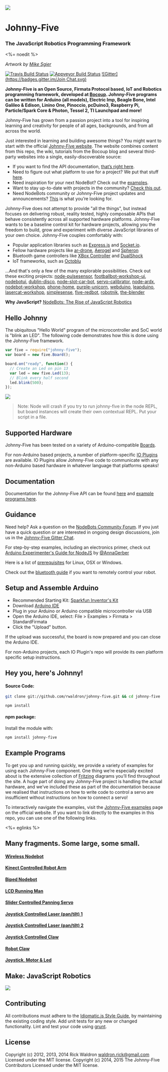 ![](https://github.com/rwaldron/johnny-five/raw/master/assets/sgier-johnny-five.png)

# Johnny-Five
### The JavaScript Robotics Programming Framework

<%= noedit %>

_Artwork by [Mike Sgier](http://msgierillustration.com)_

[![Travis Build Status](https://travis-ci.org/rwaldron/johnny-five.svg?branch=master)](https://travis-ci.org/rwaldron/johnny-five) 
[![Appveyor Build Status](https://ci.appveyor.com/project/rwaldron/johnny-five)](https://ci.appveyor.com/api/projects/status/32r7s2skrgm9ubva?svg=true)
[![Gitter](https://badges.gitter.im/Join Chat.svg)](https://gitter.im/rwaldron/johnny-five?utm_source=badge&utm_medium=badge&utm_campaign=pr-badge&utm_content=badge)



**Johnny-Five is an Open Source, Firmata Protocol based, IoT and Robotics programming framework, developed at [Bocoup](http://bocoup.com). Johnny-Five programs can be written for Arduino (all models), Electric Imp, Beagle Bone, Intel Galileo & Edison, Linino One, Pinoccio, pcDuino3, Raspberry Pi, Particle/Spark Core & Photon, Tessel 2, TI Launchpad and more!**

Johnny-Five has grown from a passion project into a tool for inspiring learning and creativity for people of all ages, backgrounds, and from all across the world. 

Just interested in learning and building awesome things? You might want to start with the official [Johnny-Five website](http://johnny-five.io). The website combines content from this repo, the wiki, tutorials from the Bocoup blog and several third-party websites into a single, easily-discoverable source:

* If you want to find the API documentation, [that’s right here](http://johnny-five.io/api/).
* Need to figure out what platform to use for a project? We put that stuff [here](http://johnny-five.io/platform-support/).
* Need inspiration for your next NodeBot? Check out the [examples](http://johnny-five.io/examples/).
* Want to stay up-to-date with projects in the community? [Check this out](http://johnny-five.io/articles/).
* Need NodeBots community or Johnny-Five project updates and announcements? [This](http://johnny-five.io/news/) is what you’re looking for.


Johnny-Five does not attempt to provide "all the things", but instead focuses on delivering robust, reality tested, highly composable APIs that behave consistently across all supported hardware platforms. Johnny-Five wants to be a baseline control kit for hardware projects, allowing you the freedom to build, grow and experiment with diverse JavaScript libraries of your own choice. Johnny-Five couples comfortably with:

- Popular application libraries such as [Express.js](http://expressjs.com/) and [Socket.io](http://socket.io/).
- Fellow hardware projects like [ar-drone](https://github.com/felixge/node-ar-drone), [Aerogel](https://github.com/ceejbot/aerogel) and [Spheron](https://github.com/alchemycs/spheron)
- Bluetooth game controllers like [XBox Controller](https://github.com/andrew/node-xbox-controller) and [DualShock](https://github.com/rdepena/node-dualshock-controller)
- IoT frameworks, such as [Octoblu](http://www.octoblu.com/)

...And that's only a few of the many explorable possibilities. Check out these exciting projects: [node-pulsesensor](https://www.npmjs.org/package/node-pulsesensor), [footballbot-workshop-ui](https://www.npmjs.org/package/footballbot-workshop-ui), [nodebotui](https://www.npmjs.org/package/nodebotui), [dublin-disco](https://www.npmjs.org/package/dublin-disco), [node-slot-car-bot](https://www.npmjs.org/package/node-slot-car-bot), [servo-calibrator](https://www.npmjs.org/package/servo-calibrator), [node-ardx](https://www.npmjs.org/package/node-ardx), [nodebot-workshop](https://www.npmjs.org/package/nodebot-workshop), [phone-home](https://www.npmjs.org/package/phone-home), [purple-unicorn](https://www.npmjs.org/package/purple-unicorn), [webduino](https://www.npmjs.org/package/webduino), [leapduino](https://www.npmjs.org/package/leapduino), [lasercat-workshop](https://www.npmjs.org/package/lasercat-workshop), [simplesense](https://www.npmjs.org/package/simplesense), [five-redbot](https://www.npmjs.org/package/five-redbot), [robotnik](https://www.npmjs.org/package/robotnik), [the-blender](https://www.npmjs.org/package/the-blender)


**Why JavaScript?**
[NodeBots: The Rise of JavaScript Robotics](http://www.voodootikigod.com/nodebots-the-rise-of-js-robotics)

## Hello Johnny

The ubiquitous "Hello World" program of the microcontroller and SoC world is "blink an LED". The following code demonstrates how this is done using the Johnny-Five framework.

```javascript
var five = require("johnny-five");
var board = new five.Board();

board.on("ready", function() {
  // Create an Led on pin 13
  var led = new five.Led(13);
  // Blink every half second
  led.blink(500); 
});
```

<img src="https://github.com/rwaldron/johnny-five/raw/master/assets/led-blink.gif">

> Note: Node will crash if you try to run johnny-five in the node REPL, but board instances will create their own contextual REPL. Put your script in a file.


## Supported Hardware

Johnny-Five has been tested on a variety of Arduino-compatible [Boards](https://github.com/rwaldron/johnny-five/wiki/Board).

For non-Arduino based projects, a number of platform-specific [IO Plugins](https://github.com/rwaldron/johnny-five/wiki/IO-Plugins) are available. IO Plugins allow Johnny-Five code to communicate with any non-Arduino based hardware in whatever language that platforms speaks!

## Documentation

Documentation for the Johnny-Five API can be found [here](http://johnny-five.io/api/) and [example programs here](http://johnny-five.io/examples/).

## Guidance

Need help? Ask a question on the [NodeBots Community Forum](http://forums.nodebots.io). If you just have a quick question or are interested in ongoing design discussions, join us in the [Johnny-Five Gitter Chat](https://gitter.im/rwaldron/johnny-five).

For step-by-step examples, including an electronics primer, check out [Arduino Experimenter's Guide for NodeJS](http://node-ardx.org/) by [@AnnaGerber](https://twitter.com/AnnaGerber)

Here is a list of [prerequisites](https://github.com/rwaldron/johnny-five/wiki/Prerequites) for Linux, OSX or Windows.

Check out the [bluetooth guide](https://github.com/rwaldron/johnny-five/wiki/JY-MCU-Bluetooth-Serial-Port-Module-Notes) if you want to remotely control your robot.

## Setup and Assemble Arduino

- Recommended Starting Kit: [Sparkfun Inventor's Kit](https://www.sparkfun.com/products/12001)
- Download [Arduino IDE](http://arduino.cc/en/main/software)
- Plug in your Arduino or Arduino compatible microcontroller via USB
- Open the Arduino IDE, select: File > Examples > Firmata > StandardFirmata
- Click the "Upload" button.

If the upload was successful, the board is now prepared and you can close the Arduino IDE.

For non-Arduino projects, each IO Plugin's repo will provide its own platform specific setup instructions.


## Hey you, here's Johnny!

#### Source Code:

``` bash
git clone git://github.com/rwaldron/johnny-five.git && cd johnny-five

npm install
```

#### npm package:

Install the module with:

```bash
npm install johnny-five
```


## Example Programs

To get you up and running quickly, we provide a variety of examples for using each Johnny-Five component. One thing we’re especially excited about is the extensive collection of [Fritzing](http://fritzing.org/home/) diagrams you’ll find throughout the site. A huge part of doing any Johnny-Five project is handling the actual hardware, and we’ve included these as part of the documentation because we realised that instructions on how to write code to control a servo are insufficient without instructions on how to connect a servo!

To interactively navigate the examples, visit the [Johnny-Five examples](http://johnny-five.io/examples/) page on the official website. If you want to link directly to the examples in this repo, you can use one of the following links.

<!--extract-start:examples-->
<%= eglinks %>
<!--extract-end:examples-->

## Many fragments. Some large, some small.

#### [Wireless Nodebot](http://jsfiddle.net/rwaldron/88M6b/show/light)
#### [Kinect Controlled Robot Arm](http://jsfiddle.net/rwaldron/XMsGQ/show/light/)
#### [Biped Nodebot](http://jsfiddle.net/rwaldron/WZkn5/show/light/)
#### [LCD Running Man](http://jsfiddle.net/rwaldron/xKwaU/show/light/)
#### [Slider Controlled Panning Servo](http://jsfiddle.net/rwaldron/kZakv/show/light/)
#### [Joystick Controlled Laser (pan/tilt) 1](http://jsfiddle.net/rwaldron/HPqms/show/light/)
#### [Joystick Controlled Laser (pan/tilt) 2](http://jsfiddle.net/rwaldron/YHb7A/show/light/)
#### [Joystick Controlled Claw](http://jsfiddle.net/rwaldron/6ZXFe/show/light/)
#### [Robot Claw](http://jsfiddle.net/rwaldron/CFSZJ/show/light/)
#### [Joystick, Motor & Led](http://jsfiddle.net/rwaldron/gADSz/show/light/)



## Make: JavaScript Robotics

[![](http://ecx.images-amazon.com/images/I/91ae8ZZDQ2L.jpg)](http://shop.oreilly.com/product/0636920031390.do)




## Contributing
All contributions must adhere to the [Idiomatic.js Style Guide](https://github.com/rwaldron/idiomatic.js),
by maintaining the existing coding style. Add unit tests for any new or changed functionality. Lint and test your code using [grunt](https://github.com/gruntjs/grunt).


## License
Copyright (c) 2012, 2013, 2014 Rick Waldron <waldron.rick@gmail.com>
Licensed under the MIT license.
Copyright (c) 2014, 2015 The Johnny-Five Contributors
Licensed under the MIT license.
